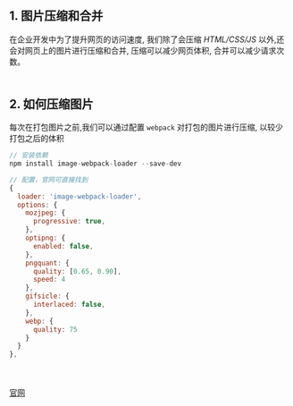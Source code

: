 ## 1. 图片压缩和合并
在企业开发中为了提升网页的访问速度, 我们除了会压缩 *HTML/CSS/JS* 以外,还会对网页上的图片进行压缩和合并, 压缩可以减少网页体积, 合并可以减少请求次数。
<div style="margin-bottom: 50px;"></div>

## 2. 如何压缩图片
每次在打包图片之前,我们可以通过配置 `webpack` 对打包的图片进行压缩, 以较少打包之后的体积
```js
// 安装依赖
npm install image-webpack-loader --save-dev

// 配置，官网可直接找到
{
  loader: 'image-webpack-loader',
  options: {
    mozjpeg: {
      progressive: true,
    },
    optipng: {
      enabled: false,
    },
    pngquant: {
      quality: [0.65, 0.90],
      speed: 4
    },
    gifsicle: {
      interlaced: false,
    },
    webp: {
      quality: 75
    }
  }
},
```
<div style="margin-bottom: 50px;"></div>


[官网](https://www.npmjs.com/package/image-webpack-loader)
